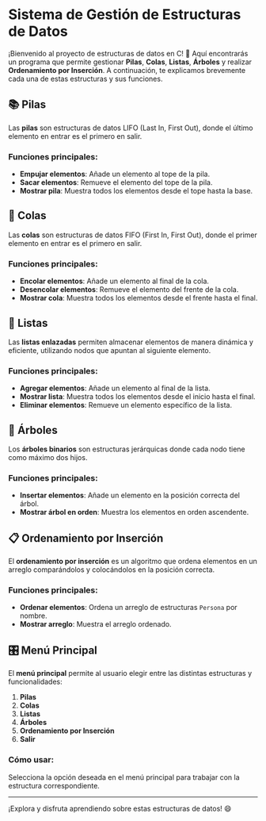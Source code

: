 # Sistema de Gestión de Estructuras de Datos

¡Bienvenido al proyecto de estructuras de datos en C! 🚀 Aquí encontrarás un programa que permite gestionar **Pilas**, **Colas**, **Listas**, **Árboles** y realizar **Ordenamiento por Inserción**. A continuación, te explicamos brevemente cada una de estas estructuras y sus funciones.

## 📚 Pilas

Las **pilas** son estructuras de datos LIFO (Last In, First Out), donde el último elemento en entrar es el primero en salir.

### Funciones principales:
- **Empujar elementos**: Añade un elemento al tope de la pila.
- **Sacar elementos**: Remueve el elemento del tope de la pila.
- **Mostrar pila**: Muestra todos los elementos desde el tope hasta la base.

## 🚂 Colas

Las **colas** son estructuras de datos FIFO (First In, First Out), donde el primer elemento en entrar es el primero en salir.

### Funciones principales:
- **Encolar elementos**: Añade un elemento al final de la cola.
- **Desencolar elementos**: Remueve el elemento del frente de la cola.
- **Mostrar cola**: Muestra todos los elementos desde el frente hasta el final.

## 🔗 Listas

Las **listas enlazadas** permiten almacenar elementos de manera dinámica y eficiente, utilizando nodos que apuntan al siguiente elemento.

### Funciones principales:
- **Agregar elementos**: Añade un elemento al final de la lista.
- **Mostrar lista**: Muestra todos los elementos desde el inicio hasta el final.
- **Eliminar elementos**: Remueve un elemento específico de la lista.

## 🌳 Árboles

Los **árboles binarios** son estructuras jerárquicas donde cada nodo tiene como máximo dos hijos.

### Funciones principales:
- **Insertar elementos**: Añade un elemento en la posición correcta del árbol.
- **Mostrar árbol en orden**: Muestra los elementos en orden ascendente.

## 📋 Ordenamiento por Inserción

El **ordenamiento por inserción** es un algoritmo que ordena elementos en un arreglo comparándolos y colocándolos en la posición correcta.

### Funciones principales:
- **Ordenar elementos**: Ordena un arreglo de estructuras `Persona` por nombre.
- **Mostrar arreglo**: Muestra el arreglo ordenado.

## 🎛 Menú Principal

El **menú principal** permite al usuario elegir entre las distintas estructuras y funcionalidades:
1. **Pilas**
2. **Colas**
3. **Listas**
4. **Árboles**
5. **Ordenamiento por Inserción**
6. **Salir**

### Cómo usar:
Selecciona la opción deseada en el menú principal para trabajar con la estructura correspondiente.

---

¡Explora y disfruta aprendiendo sobre estas estructuras de datos! 😄
